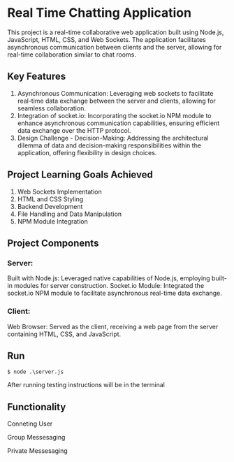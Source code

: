 # Real Time Chatting Application

This project is a real-time collaborative web application built using Node.js, JavaScript, HTML, CSS, and Web Sockets. The application facilitates asynchronous communication between clients and the server, allowing for real-time collaboration similar to chat rooms.

## Key Features
1. Asynchronous Communication: 
  Leveraging web sockets to facilitate real-time data exchange between the server and clients, allowing for seamless collaboration.
2. Integration of socket.io: 
  Incorporating the socket.io NPM module to enhance asynchronous communication capabilities, ensuring efficient data exchange over the HTTP protocol.
3. Design Challenge - Decision-Making: 
  Addressing the architectural dilemma of data and decision-making responsibilities within the application, offering flexibility in design choices.

## Project Learning Goals Achieved
1. Web Sockets Implementation
2. HTML and CSS Styling
3. Backend Development
4. File Handling and Data Manipulation
5. NPM Module Integration

## Project Components
### Server:
Built with Node.js: Leveraged native capabilities of Node.js, employing built-in modules for server construction.
Socket.io Module: Integrated the socket.io NPM module to facilitate asynchronous real-time data exchange.

### Client:
Web Browser: Served as the client, receiving a web page from the server containing HTML, CSS, and JavaScript.

## Run
```node
$ node .\server.js
```
After running testing instructions will be in the terminal

## Functionality
Conneting User

Group Messesaging

Private Messesaging
